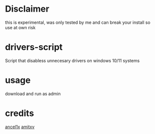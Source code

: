 # Disclaimer
this is experimental, was only tested by me and can break your install so use at own risk
# drivers-script
Script that disabless unnecesary drivers on windows 10/11 systems
# usage
download and run as admin
# credits
[ancel1x](https://github.com/ancel1x)
[amitxv](https://github.com/amitxv)
